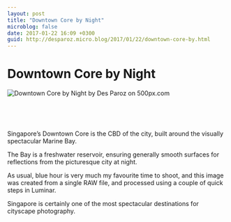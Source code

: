 ```yaml
---
layout: post
title: "Downtown Core by Night"
microblog: false
date: 2017-01-22 16:09 +0300
guid: http://desparoz.micro.blog/2017/01/22/downtown-core-by.html
---
```

<h1>Downtown Core by Night</h1>

<div class="pixels-photo">

<img src="https://drscdn.500px.org/photo/194455217/m%3D900/7e315152be5cb7adc091c10f20dcff6c" alt="Downtown Core by Night by Des Paroz on 500px.com" />

&nbsp;

</div>

&nbsp;

Singapore’s Downtown Core is the CBD of the city, built around the visually spectacular Marine Bay.

The Bay is a freshwater reservoir, ensuring generally smooth surfaces for reflections from the picturesque city at night.

As usual, blue hour is very much my favourite time to shoot, and this image was created from a single RAW file, and processed using a couple of quick steps in Luminar.

Singapore is certainly one of the most spectacular destinations for cityscape photography.
